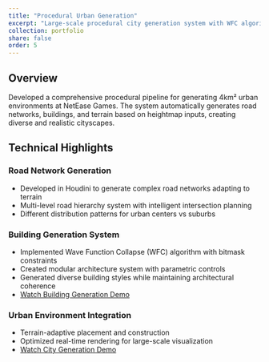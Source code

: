 ```yaml
---
title: "Procedural Urban Generation"
excerpt: "Large-scale procedural city generation system with WFC algorithm<br/><img src='/images/urbanpcg-banner.png'>"
collection: portfolio
share: false
order: 5
---
```


## Overview
Developed a comprehensive procedural pipeline for generating 4km² urban environments at NetEase Games. The system automatically generates road networks, buildings, and terrain based on heightmap inputs, creating diverse and realistic cityscapes.

## Technical Highlights

### Road Network Generation
- Developed in Houdini to generate complex road networks adapting to terrain
- Multi-level road hierarchy system with intelligent intersection planning
- Different distribution patterns for urban centers vs suburbs

### Building Generation System
- Implemented Wave Function Collapse (WFC) algorithm with bitmask constraints
- Created modular architecture system with parametric controls
- Generated diverse building styles while maintaining architectural coherence
- [Watch Building Generation Demo](https://youtu.be/cAl7qkdw154?si=VoFKmW13eHUvR1U1)

### Urban Environment Integration
- Terrain-adaptive placement and construction
- Optimized real-time rendering for large-scale visualization
- [Watch City Generation Demo](https://youtu.be/tl7diOhRB3s?si=lHhq8DKpQgdva_OE)